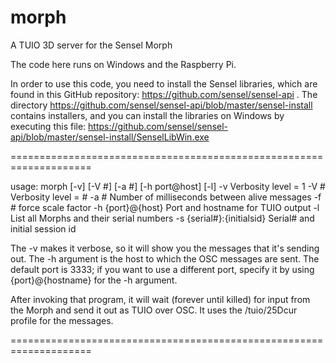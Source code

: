 # morph
A TUIO 3D server for the Sensel Morph

The code here runs on Windows and the Raspberry Pi.

In order to use this code, you need to install the Sensel libraries, which are
found in this GitHub repository: https://github.com/sensel/sensel-api .
The directory https://github.com/sensel/sensel-api/blob/master/sensel-install
contains installers, and you can install the libraries on Windows by executing this file:
https://github.com/sensel/sensel-api/blob/master/sensel-install/SenselLibWin.exe

====================================================================

usage: morph [-v] [-V #] [-a #] [-h port@host] [-l]
  -v               Verbosity level = 1
  -V #             Verbosity level = #
  -a #             Number of milliseconds between alive messages
  -f #             force scale factor
  -h {port}@{host} Port and hostname for TUIO output
  -l               List all Morphs and their serial numbers
  -s {serial#}:{initialsid}        Serial# and initial session id

The -v makes it verbose, so it will show you the messages that it's sending out.  The -h argument is the host to which the OSC messages are sent.  The default port is 3333; if you want to use a different port, specify it by using {port}@{hostname} for the -h argument.

After invoking that program, it will wait (forever until killed) for input from the Morph and send it out as TUIO over OSC.  It uses the /tuio/25Dcur profile for the messages.

====================================================================
